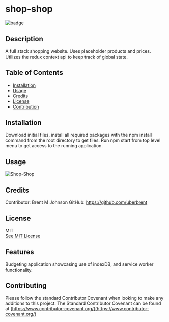 # shop-shop

![badge](https://img.shields.io/badge/JavaScript-100%25-blue)

  ## Description
  
  A full stack shopping website. Uses placeholder products and prices. Utilizes the redux context api to keep track of global
  state.

  ## Table of Contents

  * [Installation](#installation)
  * [Usage](#usage)
  * [Credits](#credits)
  * [License](#license)
  * [Contribution](#contributing)

  ## Installation
        
  Download initial files, install all required packages with the npm install command from the root directory to get files.
  Run npm start from top level menu to get access to the running application.
  
  ## Usage
  
  ![Shop-Shop]()

  ## Credits
    
  Contributor: Brent M Johnson
  GitHub: https://github.com/uberbrent
      
  ## License
  MIT
  <br>
  [See MIT License](https://choosealicense.com/licenses/mit)

  ## Features
    
  Budgeting application showcasing use of indexDB, and service worker functionality.  

  ## Contributing
  
  Please follow the standard Contributor Covenant when looking to make any additions to this project. The Standard Contributor Covenant can be found at [https://www.contributor-covenant.org/](https://www.contributor-covenant.org/)
    
